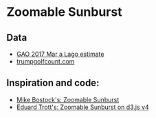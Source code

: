 # Zoomable Sunburst
## Data
- [GAO 2017 Mar a Lago estimate](https://www.gao.gov/assets/700/696512.pdf)
- [trumpgolfcount.com](https://www.trumpgolfcount.com/displayoutings)

## Inspiration and code:
- [Mike Bostock's: Zoomable Sunburst](https://bl.ocks.org/mbostock/4348373)
- [Eduard Trott's: Zoomable Sunburst on d3.js v4](https://bl.ocks.org/maybelinot/5552606564ef37b5de7e47ed2b7dc099)

